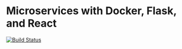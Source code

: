 # Microservices with Docker, Flask, and React

[![Build Status](https://travis-ci.org/eltNEG/testdrivendev.svg?branch=master)](https://travis-ci.org/eltNEG/testdrivendev)